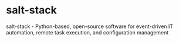 # salt-stack
salt-stack  -  Python-based, open-source software for event-driven IT automation, remote task execution, and configuration management
